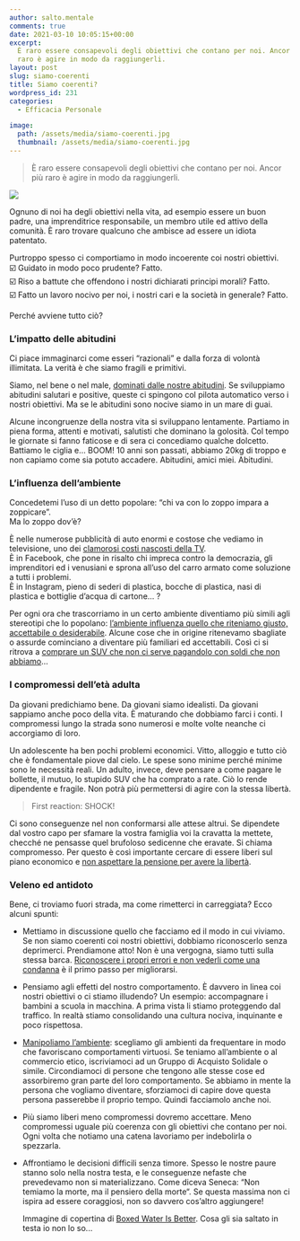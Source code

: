 ```yaml
---
author: salto.mentale
comments: true
date: 2021-03-10 10:05:15+00:00
excerpt:
  È raro essere consapevoli degli obiettivi che contano per noi. Ancor più
  raro è agire in modo da raggiungerli.
layout: post
slug: siamo-coerenti
title: Siamo coerenti?
wordpress_id: 231
categories:
  - Efficacia Personale

image:
  path: /assets/media/siamo-coerenti.jpg
  thumbnail: /assets/media/siamo-coerenti.jpg
---
```


> È raro essere consapevoli degli obiettivi che contano per noi. Ancor più raro è agire in modo da raggiungerli.


![]({{site.baseurl}}/assets/media/Siamo-coerenti-–-1.png)

Ognuno di noi ha degli obiettivi nella vita, ad esempio essere un buon padre, una imprenditrice responsabile, un membro utile ed attivo della comunità. È raro trovare qualcuno che ambisce ad essere un idiota patentato.

Purtroppo spesso ci comportiamo in modo incoerente coi nostri obiettivi.  
☑️ Guidato in modo poco prudente? Fatto.  
☑️ Riso a battute che offendono i nostri dichiarati principi morali? Fatto.  
☑️ Fatto un lavoro nocivo per noi, i nostri cari e la società in generale? Fatto.

Perché avviene tutto ciò?

### L’impatto delle abitudini

Ci piace immaginarci come esseri “razionali” e dalla forza di volontà illimitata. La verità è che siamo fragili e primitivi.

Siamo, nel bene o nel male, [dominati dalle nostre abitudini](/decisioni-e-abitudini/). Se sviluppiamo abitudini salutari e positive, queste ci spingono col pilota automatico verso i nostri obiettivi. Ma se le abitudini sono nocive siamo in un mare di guai.

Alcune incongruenze della nostra vita si sviluppano lentamente. Partiamo in piena forma, attenti e motivati, salutisti che dominano la golosità. Col tempo le giornate si fanno faticose e di sera ci concediamo qualche dolcetto. Battiamo le ciglia e… BOOM! 10 anni son passati, abbiamo 20kg di troppo e non capiamo come sia potuto accadere. Abitudini, amici miei. Abitudini.

### L’influenza dell’ambiente

Concedetemi l’uso di un detto popolare: “chi va con lo zoppo impara a zoppicare”.  
Ma lo zoppo dov’è?

È nelle numerose pubblicità di auto enormi e costose che vediamo in televisione, uno dei [clamorosi costi nascosti della TV](/televisione-quanto-costa-davvero/).  
È in Facebook, che pone in risalto chi impreca contro la democrazia, gli imprenditori ed i venusiani e sprona all’uso del carro armato come soluzione a tutti i problemi.  
È in Instagram, pieno di sederi di plastica, bocche di plastica, nasi di plastica e bottiglie d’acqua di cartone… ?

Per ogni ora che trascorriamo in un certo ambiente diventiamo più simili agli stereotipi che lo popolano: [l’ambiente influenza quello che riteniamo giusto, accettabile o desiderabile](/il-giusto-lo-sbagliato-ed-il-contesto-sociale/). Alcune cose che in origine ritenevamo sbagliate o assurde cominciano a diventare più familiari ed accettabili. Così ci si ritrova a [comprare un SUV che non ci serve pagandolo con soldi che non abbiamo](/stai-regalandoti-carbone/)…

### I compromessi dell’età adulta

Da giovani predichiamo bene. Da giovani siamo idealisti. Da giovani sappiamo anche poco della vita. È maturando che dobbiamo farci i conti. I compromessi lungo la strada sono numerosi e molte volte neanche ci accorgiamo di loro.

Un adolescente ha ben pochi problemi economici. Vitto, alloggio e tutto ciò che è fondamentale piove dal cielo. Le spese sono minime perché minime sono le necessità reali. Un adulto, invece, deve pensare a come pagare le bollette, il mutuo, lo stupido SUV che ha comprato a rate. Ciò lo rende dipendente e fragile. Non potrà più permettersi di agire con la stessa libertà.

> First reaction: SHOCK!


Ci sono conseguenze nel non conformarsi alle attese altrui. Se dipendete dal vostro capo per sfamare la vostra famiglia voi la cravatta la mettete, checché ne pensasse quel brufoloso sedicenne che eravate. Si chiama compromesso. Per questo è così importante cercare di essere liberi sul piano economico e [non aspettare la pensione per avere la libertà](/si-puo-smettere-di-lavorare-prima-della-pensione/).

### Veleno ed antidoto

Bene, ci troviamo fuori strada, ma come rimetterci in carreggiata? Ecco alcuni spunti:

- Mettiamo in discussione quello che facciamo ed il modo in cui viviamo. Se non siamo coerenti coi nostri obiettivi, dobbiamo riconoscerlo senza deprimerci. Prendiamone atto! Non è una vergogna, siamo tutti sulla stessa barca. [Riconoscere i propri errori e non vederli come una condanna](/la-natura-dellerrore-salto-mentale/) è il primo passo per migliorarsi.
- Pensiamo agli effetti del nostro comportamento. È davvero in linea coi nostri obiettivi o ci stiamo illudendo? Un esempio: accompagnare i bambini a scuola in macchina. A prima vista li stiamo proteggendo dal traffico. In realtà stiamo consolidando una cultura nociva, inquinante e poco rispettosa.
- [Manipoliamo l’ambiente](/interazioni-con-lambiente/): scegliamo gli ambienti da frequentare in modo che favoriscano comportamenti virtuosi. Se teniamo all’ambiente o al commercio etico, iscriviamoci ad un Gruppo di Acquisto Solidale o simile. Circondiamoci di persone che tengono alle stesse cose ed assorbiremo gran parte del loro comportamento. Se abbiamo in mente la persona che vogliamo diventare, sforziamoci di capire dove questa persona passerebbe il proprio tempo. Quindi facciamolo anche noi.
- Più siamo liberi meno compromessi dovremo accettare. Meno compromessi uguale più coerenza con gli obiettivi che contano per noi. Ogni volta che notiamo una catena lavoriamo per indebolirla o spezzarla.
- Affrontiamo le decisioni difficili senza timore. Spesso le nostre paure stanno solo nella nostra testa, e le conseguenze nefaste che prevedevamo non si materializzano. Come diceva Seneca: “Non temiamo la morte, ma il pensiero della morte“. Se questa massima non ci ispira ad essere coraggiosi, non so davvero cos’altro aggiungere!

  Immagine di copertina di <a href="https://unsplash.com/@jenskreuter?utm_source=unsplash&utm_medium=referral&utm_content=creditCopyText"></a><a href="https://unsplash.com/@boxedwater?utm_source=unsplash&utm_medium=referral&utm_content=creditCopyText">Boxed Water Is Better</a>.
  Cosa gli sia saltato in testa io non lo so...
